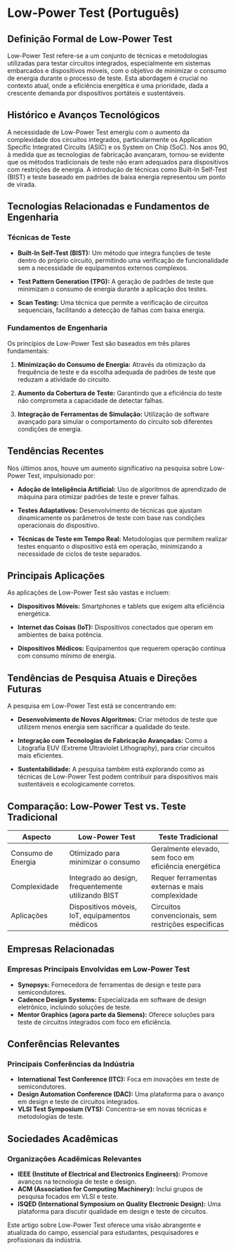 # Low-Power Test (Português)

## Definição Formal de Low-Power Test

Low-Power Test refere-se a um conjunto de técnicas e metodologias utilizadas para testar circuitos integrados, especialmente em sistemas embarcados e dispositivos móveis, com o objetivo de minimizar o consumo de energia durante o processo de teste. Esta abordagem é crucial no contexto atual, onde a eficiência energética é uma prioridade, dada a crescente demanda por dispositivos portáteis e sustentáveis.

## Histórico e Avanços Tecnológicos

A necessidade de Low-Power Test emergiu com o aumento da complexidade dos circuitos integrados, particularmente os Application Specific Integrated Circuits (ASIC) e os System on Chip (SoC). Nos anos 90, à medida que as tecnologias de fabricação avançaram, tornou-se evidente que os métodos tradicionais de teste não eram adequados para dispositivos com restrições de energia. A introdução de técnicas como Built-In Self-Test (BIST) e teste baseado em padrões de baixa energia representou um ponto de virada.

## Tecnologias Relacionadas e Fundamentos de Engenharia

### Técnicas de Teste

- **Built-In Self-Test (BIST):** Um método que integra funções de teste dentro do próprio circuito, permitindo uma verificação de funcionalidade sem a necessidade de equipamentos externos complexos.
  
- **Test Pattern Generation (TPG):** A geração de padrões de teste que minimizam o consumo de energia durante a aplicação dos testes. 

- **Scan Testing:** Uma técnica que permite a verificação de circuitos sequenciais, facilitando a detecção de falhas com baixa energia.

### Fundamentos de Engenharia

Os princípios de Low-Power Test são baseados em três pilares fundamentais:

1. **Minimização do Consumo de Energia:** Através da otimização da frequência de teste e da escolha adequada de padrões de teste que reduzam a atividade do circuito.

2. **Aumento da Cobertura de Teste:** Garantindo que a eficiência do teste não comprometa a capacidade de detectar falhas.

3. **Integração de Ferramentas de Simulação:** Utilização de software avançado para simular o comportamento do circuito sob diferentes condições de energia.

## Tendências Recentes

Nos últimos anos, houve um aumento significativo na pesquisa sobre Low-Power Test, impulsionado por:

- **Adoção de Inteligência Artificial:** Uso de algoritmos de aprendizado de máquina para otimizar padrões de teste e prever falhas.
  
- **Testes Adaptativos:** Desenvolvimento de técnicas que ajustam dinamicamente os parâmetros de teste com base nas condições operacionais do dispositivo.

- **Técnicas de Teste em Tempo Real:** Metodologias que permitem realizar testes enquanto o dispositivo está em operação, minimizando a necessidade de ciclos de teste separados.

## Principais Aplicações

As aplicações de Low-Power Test são vastas e incluem:

- **Dispositivos Móveis:** Smartphones e tablets que exigem alta eficiência energética.

- **Internet das Coisas (IoT):** Dispositivos conectados que operam em ambientes de baixa potência.

- **Dispositivos Médicos:** Equipamentos que requerem operação contínua com consumo mínimo de energia.

## Tendências de Pesquisa Atuais e Direções Futuras

A pesquisa em Low-Power Test está se concentrando em:

- **Desenvolvimento de Novos Algoritmos:** Criar métodos de teste que utilizem menos energia sem sacrificar a qualidade do teste.

- **Integração com Tecnologias de Fabricação Avançadas:** Como a Litografia EUV (Extreme Ultraviolet Lithography), para criar circuitos mais eficientes.

- **Sustentabilidade:** A pesquisa também está explorando como as técnicas de Low-Power Test podem contribuir para dispositivos mais sustentáveis e ecologicamente corretos.

## Comparação: Low-Power Test vs. Teste Tradicional

| Aspecto               | Low-Power Test                                         | Teste Tradicional                                      |
|----------------------|-------------------------------------------------------|-------------------------------------------------------|
| Consumo de Energia   | Otimizado para minimizar o consumo                    | Geralmente elevado, sem foco em eficiência energética  |
| Complexidade         | Integrado ao design, frequentemente utilizando BIST    | Requer ferramentas externas e mais complexidade        |
| Aplicações           | Dispositivos móveis, IoT, equipamentos médicos        | Circuitos convencionais, sem restrições específicas    |

## Empresas Relacionadas

### Empresas Principais Envolvidas em Low-Power Test

- **Synopsys:** Fornecedora de ferramentas de design e teste para semicondutores.
- **Cadence Design Systems:** Especializada em software de design eletrônico, incluindo soluções de teste.
- **Mentor Graphics (agora parte da Siemens):** Oferece soluções para teste de circuitos integrados com foco em eficiência.

## Conferências Relevantes

### Principais Conferências da Indústria

- **International Test Conference (ITC):** Foca em inovações em teste de semicondutores.
- **Design Automation Conference (DAC):** Uma plataforma para o avanço em design e teste de circuitos integrados.
- **VLSI Test Symposium (VTS):** Concentra-se em novas técnicas e metodologias de teste.

## Sociedades Acadêmicas

### Organizações Acadêmicas Relevantes

- **IEEE (Institute of Electrical and Electronics Engineers):** Promove avanços na tecnologia de teste e design.
- **ACM (Association for Computing Machinery):** Inclui grupos de pesquisa focados em VLSI e teste.
- **ISQED (International Symposium on Quality Electronic Design):** Uma plataforma para discutir qualidade em design e teste de circuitos.

Este artigo sobre Low-Power Test oferece uma visão abrangente e atualizada do campo, essencial para estudantes, pesquisadores e profissionais da indústria.